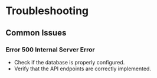 # Troubleshooting
## Common Issues
### Error 500 Internal Server Error
* Check if the database is properly configured.
* Verify that the API endpoints are correctly implemented.